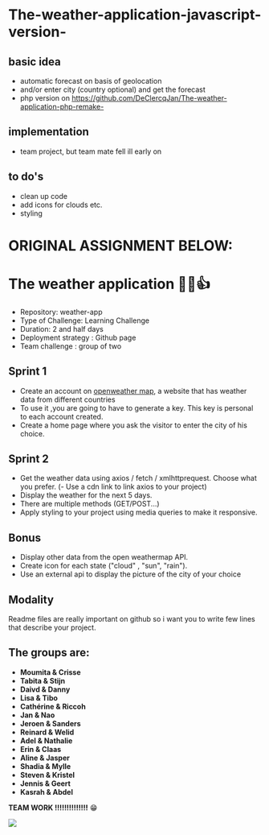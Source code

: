 # The-weather-application-javascript-version-

## basic idea
- automatic forecast on basis of geolocation
- and/or enter city (country optional) and get the forecast
- php version on https://github.com/DeClercqJan/The-weather-application-php-remake-

## implementation
- team project, but team mate fell ill early on

## to do's
- clean up code
- add icons for clouds etc.
- styling

# ORIGINAL ASSIGNMENT BELOW:

# The weather application 🎉🎉👍

- Repository: weather-app
- Type of Challenge: Learning Challenge
- Duration: 2 and half days
- Deployment strategy : Github page
- Team challenge : group of two


## Sprint 1

- Create an account on [openweather map](https://home.openweathermap.org/.), a website that has weather data from different countries
- To use it ,you are going to have to generate a key. This key is personal to each account created.
- Create a home page where you ask the visitor to enter the city of his choice.

## Sprint 2

- Get the weather data using axios / fetch / xmlhttprequest. Choose what you prefer.
(- Use a cdn link to link axios to your project)
- Display the weather for the next 5 days.
- There are multiple methods (GET/POST...)
- Apply styling to your project using media queries to make it responsive.

## Bonus
- Display other data from the open weathermap API.
- Create icon for each state ("cloud" , "sun", "rain").
- Use an external api to display the picture of the city of your choice 

## Modality
Readme files are really important on github so i want you to write few lines that describe your project.



## The groups are:

- **Moumita & Crisse**
- **Tabita & Stijn**
- **Daivd & Danny**
- **Lisa & Tibo**
- **Cathérine & Riccoh**
- **Jan & Nao**
- **Jeroen & Sanders**
- **Reinard & Welid**
- **Adel & Nathalie**
- **Erin & Claas**
- **Aline & Jasper**
- **Shadia & Mylle**
- **Steven & Kristel**
- **Jennis & Geert**
- **Kasrah & Abdel**

**TEAM WORK !!!!!!!!!!!!!!** 😁

<img src="https://media.giphy.com/media/ld1RKulOqeeaI/giphy.gif"/>

